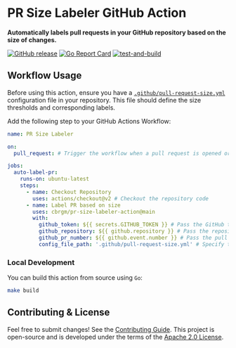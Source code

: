 # PR Size Labeler GitHub Action

**Automatically labels pull requests in your GitHub repository based on the size of changes.**

[![GitHub release](https://img.shields.io/github/release/cbrgm/pr-size-labeler-action.svg)](https://github.com/cbrgm/pr-size-labeler-action)
[![Go Report Card](https://goreportcard.com/badge/github.com/cbrgm/pr-size-labeler-action)](https://goreportcard.com/report/github.com/cbrgm/pr-size-labeler-action)
[![test-and-build](https://github.com/cbrgm/pr-size-labeler-action/actions/workflows/build.yml/badge.svg)](https://github.com/cbrgm/pr-size-labeler-action/actions/workflows/build.yml)

## Workflow Usage

Before using this action, ensure you have a [`.github/pull-request-size.yml`](.github/pull-request-size.yml) configuration file in your repository. This file should define the size thresholds and corresponding labels.

Add the following step to your GitHub Actions Workflow:

```yaml
name: PR Size Labeler

on:
  pull_request: # Trigger the workflow when a pull request is opened or synchronized

jobs:
  auto-label-pr:
    runs-on: ubuntu-latest
    steps:
      - name: Checkout Repository
        uses: actions/checkout@v2 # Checkout the repository code
      - name: Label PR based on size
        uses: cbrgm/pr-size-labeler-action@main
        with:
          github_token: ${{ secrets.GITHUB_TOKEN }} # Pass the GitHub token for authentication
          github_repository: ${{ github.repository }} # Pass the repository name
          github_pr_number: ${{ github.event.number }} # Pass the pull request number
          config_file_path: '.github/pull-request-size.yml' # Specify the path to the configuration file
```

### Local Development

You can build this action from source using `Go`:

```bash
make build
```

## Contributing & License

Feel free to submit changes! See the [Contributing Guide](https://github.com/cbrgm/contributing/blob/master/CONTRIBUTING.md). This project is open-source
and is developed under the terms of the [Apache 2.0 License](https://github.com/cbrgm/pr-size-labeler-action/blob/master/LICENSE).
